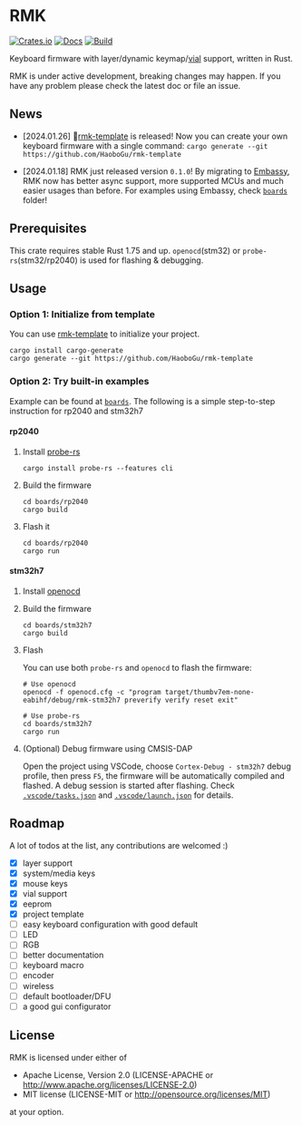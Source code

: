 # RMK

[![Crates.io](https://img.shields.io/crates/v/rmk)](https://crates.io/crates/rmk)
[![Docs](https://img.shields.io/docsrs/rmk)](https://docs.rs/rmk/latest/rmk/)
[![Build](https://github.com/haobogu/rmk/actions/workflows/build.yml/badge.svg)](https://github.com/HaoboGu/rmk/actions)

Keyboard firmware with layer/dynamic keymap/[vial](https://get.vial.today) support, written in Rust.

<div class="warning">
RMK is under active development, breaking changes may happen. If you have any problem please check the latest doc or file an issue.
</div>

## News

- [2024.01.26] 🎉[rmk-template](https://github.com/HaoboGu/rmk-template) is released! Now you can create your own keyboard firmware with a single command: `cargo generate --git https://github.com/HaoboGu/rmk-template`

- [2024.01.18] RMK just released version `0.1.0`! By migrating to [Embassy](https://github.com/embassy-rs/embassy), RMK now has better async support, more supported MCUs and much easier usages than before. For examples using Embassy, check [`boards`](https://github.com/HaoboGu/rmk/tree/main/boards) folder!

## Prerequisites

This crate requires stable Rust 1.75 and up. `openocd`(stm32) or `probe-rs`(stm32/rp2040) is used for flashing & debugging.

## Usage

### Option 1: Initialize from template
You can use [rmk-template](https://github.com/HaoboGu/rmk-template) to initialize your project.

```
cargo install cargo-generate
cargo generate --git https://github.com/HaoboGu/rmk-template
```

### Option 2: Try built-in examples

Example can be found at [`boards`](https://github.com/HaoboGu/rmk/blob/main/boards). The following is a simple
step-to-step instruction for rp2040 and stm32h7

#### rp2040

1. Install [probe-rs](https://github.com/probe-rs/probe-rs)

   ```shell
   cargo install probe-rs --features cli
   ```

2. Build the firmware

   ```shell
   cd boards/rp2040
   cargo build
   ```

3. Flash it

   ```shell
   cd boards/rp2040
   cargo run
   ```

#### stm32h7

1. Install [openocd](https://github.com/openocd-org/openocd)

2. Build the firmware

   ```shell
   cd boards/stm32h7
   cargo build
   ```

3. Flash

   You can use both `probe-rs` and `openocd` to flash the firmware: 

   ```shell
   # Use openocd
   openocd -f openocd.cfg -c "program target/thumbv7em-none-eabihf/debug/rmk-stm32h7 preverify verify reset exit"
   
   # Use probe-rs
   cd boards/stm32h7
   cargo run
   ```

4. (Optional) Debug firmware using CMSIS-DAP

   Open the project using VSCode, choose `Cortex-Debug - stm32h7` debug profile, then press `F5`, the firmware will be automatically compiled and flashed. A debug session is started after flashing.
   Check [`.vscode/tasks.json`](https://github.com/HaoboGu/rmk/blob/main/.vscode/tasks.json) and [`.vscode/launch.json`](https://github.com/HaoboGu/rmk/blob/main/.vscode/launch.json) for details.

## Roadmap

A lot of todos at the list, any contributions are welcomed :)

- [x] layer support
- [x] system/media keys
- [x] mouse keys
- [x] vial support
- [x] eeprom
- [x] project template
- [ ] easy keyboard configuration with good default
- [ ] LED
- [ ] RGB
- [ ] better documentation
- [ ] keyboard macro
- [ ] encoder
- [ ] wireless
- [ ] default bootloader/DFU
- [ ] a good gui configurator

## License

RMK is licensed under either of

- Apache License, Version 2.0 (LICENSE-APACHE or http://www.apache.org/licenses/LICENSE-2.0)
- MIT license (LICENSE-MIT or http://opensource.org/licenses/MIT)

at your option.
